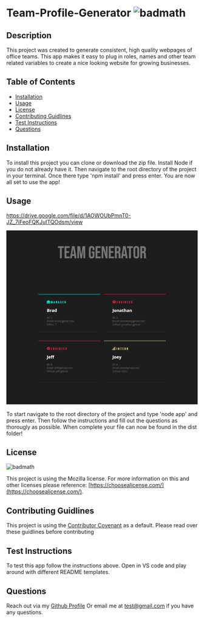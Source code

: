 # Team-Profile-Generator ![badmath](https://img.shields.io/badge/license-Mozilla-blue)


## Description

This project was created to generate consistent, high quality webpages of office teams. This app makes it easy to plug in roles, names and other team related variables to create a nice looking website for growing businesses. 

## Table of Contents 

- [Installation](#installation)
- [Usage](#usage)
- [License](#license)
- [Contributing Guidlines](#contributing-guidlines)
- [Test Instructions](#test-instructions)
- [Questions](#questions)

## Installation

To install this project you can clone or download the zip file. Install Node if you do not already have it. Then navigate to the root directory of the project in your terminal. Once there type 'npm install' and press enter. You are now all set to use the app!

## Usage

https://drive.google.com/file/d/1AOWOUbPmnT0-JZ_7iFeoFQKJuITQOdsm/view

![ScreenShot](/assets/images/team-generator-screenshot.png "screenshot1")

To start navigate to the root directory of the project and type 'node app' and press enter. Then follow the instructions and fill out the questions as thorougly as possible. When complete your file can now be found in the dist folder!

## License

![badmath](https://img.shields.io/badge/license-Mozilla-blue)

This project is using the Mozilla license. For more information on this and other licenses please reference: [https://choosealicense.com/](https://choosealicense.com/).

## Contributing Guidlines

This project is using the [Contributor Covenant](https://www.contributor-covenant.org/) as a default. Please read over these guidlines before contributing
    
## Test Instructions

To test this app follow the instructions above. Open in VS code and play around with different README templates.

## Questions
Reach out via my [Github Profile](https://github.com/jonathanprill)
Or email me at test@gmail.com if you have any questions.